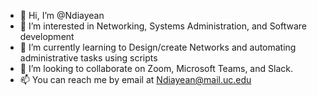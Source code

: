 - 👋 Hi, I’m @Ndiayean
- 👀 I’m interested in Networking, Systems Administration, and Software development
- 🌱 I’m currently learning to Design/create Networks and automating administrative tasks using scripts
- 💞️ I’m looking to collaborate on Zoom, Microsoft Teams, and Slack.
- 📫 You can reach me by email at Ndiayean@mail.uc.edu

<!---
Ndiayean/Ndiayean is a ✨ special ✨ repository because its `README.md` (this file) appears on your GitHub profile.
You can click the Preview link to take a look at your changes.
--->
